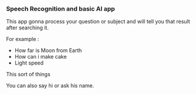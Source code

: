 ### Speech Recognition and basic AI app
This app gonna process your question or subject and will tell you that result after searching it.

For example :
- How far is Moon from Earth
- How can i make cake
- Light speed

This sort of things

You can also say hi or ask his name.
